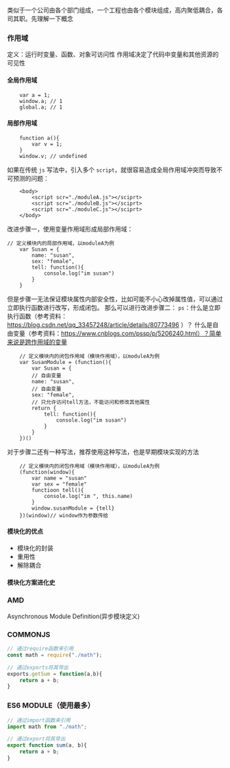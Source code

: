 类似于一个公司由各个部门组成，一个工程也由各个模块组成，高内聚低耦合，各司其职。先理解一下概念

### 作用域

定义：运行时变量、函数、对象可访问性
作用域决定了代码中变量和其他资源的可见性

#### 全局作用域

```
    var a = 1;    
    window.a; // 1    
    global.a; // 1 
```

#### 局部作用域

```
    function a(){
        var v = 1;
    }
    window.v; // undefined
```

如果在传统 `js` 写法中，引入多个 `script`，就很容易造成全局作用域冲突而导致不可预测的问题：

```
	<body>
    	<script scr="./moduleA.js"></sciprt>
        <script scr="./moduleB.js"></sciprt>
        <script scr="./moduleC.js"></sciprt>
    </body>
```

改进步骤一，使用变量作用域形成局部作用域：

```
// 定义模块内的局部作用域，以moduleA为例
    var Susan = {
    	name: "susan",
        sex: "female",
        tell: function(){
        	console.log("im susan")
        }
    }
```

但是步骤一无法保证模块属性内部安全性，比如可能不小心改掉属性值，可以通过立即执行函数进行改写，形成闭包。
那么可以进行改进步骤二：
`ps`：什么是立即执行函数（参考资料：https://blog.csdn.net/qq_33457248/article/details/80773496 ）？
		  什么是自由变量（参考资料：https://www.cnblogs.com/pssp/p/5206240.html）？简单来说是跨作用域的变量

```
	// 定义模块内的闭包作用域（模块作用域），以moduleA为例
    var SusanModule = (function(){
        var Susan = {
        // 自由变量
    	name: "susan",
        // 自由变量
        sex: "female",
        // 只允许访问tell方法，不能访问和修改其他属性
        return {
        	tell: function(){
        		console.log("im susan")
        	}
        }
    })()
```

对于步骤二还有一种写法，推荐使用这种写法，也是早期模块实现的方法

```
	// 定义模块内的闭包作用域（模块作用域），以moduleA为例
    (function(window){
    	var name = "susan"
        var sex = "female"
        functioon tell(){
        	console.log("im ", this.name)
        }
        window.susanModule = {tell}
    })(window)// window作为参数传给
```

####  模块化的优点

- 模块化的封装
- 重用性
- 解除耦合



#### 模块化方案进化史

### **AMD**

Asynchronous Module Definition(异步模块定义)

### COMMONJS

```js
// 通过require函数来引用
const math = require("./math");

// 通过exports将其导出
exports.getSum = function(a,b){
	return a + b;
}
```
### ES6 MODULE（使用最多）

```js
// 通过import函数来引用
import math from "./math";

// 通过export将其导出
export function sum(a, b){
	return a + b;
}
```